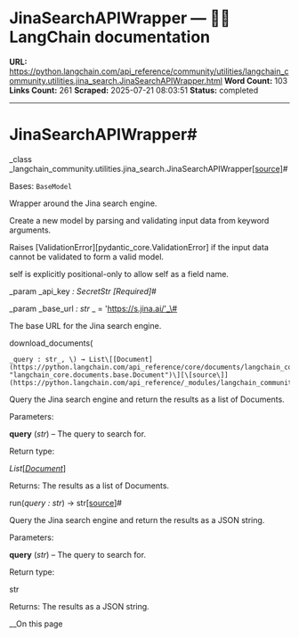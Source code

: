 # JinaSearchAPIWrapper — 🦜🔗 LangChain  documentation

**URL:** https://python.langchain.com/api_reference/community/utilities/langchain_community.utilities.jina_search.JinaSearchAPIWrapper.html
**Word Count:** 103
**Links Count:** 261
**Scraped:** 2025-07-21 08:03:51
**Status:** completed

---

# JinaSearchAPIWrapper\#

_class _langchain\_community.utilities.jina\_search.JinaSearchAPIWrapper[\[source\]](https://python.langchain.com/api_reference/_modules/langchain_community/utilities/jina_search.html#JinaSearchAPIWrapper)\#     

Bases: `BaseModel`

Wrapper around the Jina search engine.

Create a new model by parsing and validating input data from keyword arguments.

Raises \[ValidationError\]\[pydantic\_core.ValidationError\] if the input data cannot be validated to form a valid model.

self is explicitly positional-only to allow self as a field name.

_param _api\_key _: SecretStr_ _\[Required\]_\#     

_param _base\_url _: str_ _ = 'https://s.jina.ai/'_\#     

The base URL for the Jina search engine.

download\_documents\(

    _query : str_, \) → List\[[Document](https://python.langchain.com/api_reference/core/documents/langchain_core.documents.base.Document.html#langchain_core.documents.base.Document "langchain_core.documents.base.Document")\][\[source\]](https://python.langchain.com/api_reference/_modules/langchain_community/utilities/jina_search.html#JinaSearchAPIWrapper.download_documents)\#     

Query the Jina search engine and return the results as a list of Documents.

Parameters:     

**query** \(_str_\) – The query to search for.

Return type:     

_List_\[[_Document_](https://python.langchain.com/api_reference/core/documents/langchain_core.documents.base.Document.html#langchain_core.documents.base.Document "langchain_core.documents.base.Document")\]

Returns: The results as a list of Documents.

run\(_query : str_\) → str[\[source\]](https://python.langchain.com/api_reference/_modules/langchain_community/utilities/jina_search.html#JinaSearchAPIWrapper.run)\#     

Query the Jina search engine and return the results as a JSON string.

Parameters:     

**query** \(_str_\) – The query to search for.

Return type:     

str

Returns: The results as a JSON string.

__On this page